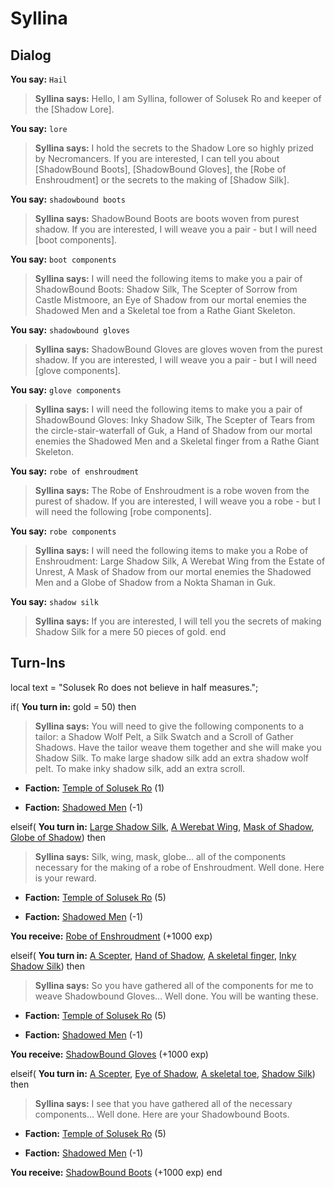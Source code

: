 # Syllina


## Dialog

**You say:** `Hail`



>**Syllina says:** Hello, I am Syllina, follower of Solusek Ro and keeper of the [Shadow Lore].

**You say:** `lore`



>**Syllina says:** I hold the secrets to the Shadow Lore so highly prized by Necromancers. If you are interested, I can tell you about [ShadowBound Boots], [ShadowBound Gloves], the [Robe of Enshroudment] or the secrets to the making of [Shadow Silk].

**You say:** `shadowbound boots`



>**Syllina says:** ShadowBound Boots are boots woven from purest shadow. If you are interested, I will weave you a pair - but I will need [boot components].

**You say:** `boot components`



>**Syllina says:** I will need the following items to make you a pair of ShadowBound Boots: Shadow Silk, The Scepter of Sorrow from Castle Mistmoore, an Eye of Shadow from our mortal enemies the Shadowed Men and a Skeletal toe from a Rathe Giant Skeleton.

**You say:** `shadowbound gloves`



>**Syllina says:** ShadowBound Gloves are gloves woven from the purest shadow. If you are interested, I will weave you a pair - but I will need [glove components].

**You say:** `glove components`



>**Syllina says:** I will need the following items to make you a pair of ShadowBound Gloves: Inky Shadow Silk, The Scepter of Tears from the circle-stair-waterfall of Guk, a Hand of Shadow from our mortal enemies the Shadowed Men and a Skeletal finger from a Rathe Giant Skeleton.

**You say:** `robe of enshroudment`



>**Syllina says:** The Robe of Enshroudment is a robe woven from the purest of shadow. If you are interested, I will weave you a robe - but I will need the following [robe components].

**You say:** `robe components`



>**Syllina says:** I will need the following items to make you a Robe of Enshroudment: Large Shadow Silk, A Werebat Wing from the Estate of Unrest, A Mask of Shadow from our mortal enemies the Shadowed Men and a Globe of Shadow from a Nokta Shaman in Guk.

**You say:** `shadow silk`



>**Syllina says:** If you are interested, I will tell you the secrets of making Shadow Silk for a mere 50 pieces of gold.
end

## Turn-Ins



local text = "Solusek Ro does not believe in half measures.";





if( **You turn in:** gold = 50) then


>**Syllina says:** You will need to give the following components to a tailor: a Shadow Wolf Pelt, a Silk Swatch and a Scroll of Gather Shadows. Have the tailor weave them together and she will make you Shadow Silk. To make large shadow silk add an extra shadow wolf pelt. To make inky shadow silk, add an extra scroll.


* __Faction:__ [Temple of Solusek Ro](/faction/415) (1)


* __Faction:__ [Shadowed Men](/faction/416) (-1)



elseif( **You turn in:** [Large Shadow Silk](/item/16484), [A Werebat Wing](/item/13239), [Mask of Shadow](/item/2309), [Globe of Shadow](/item/10535)) then


>**Syllina says:** Silk, wing, mask, globe... all of the components necessary for the making of a robe of Enshroudment. Well done. Here is your reward.


* __Faction:__ [Temple of Solusek Ro](/faction/415) (5)


* __Faction:__ [Shadowed Men](/faction/416) (-1)


 **You receive:**  [Robe of Enshroudment](/item/1355) (+1000 exp)



elseif( **You turn in:** [A Scepter](/item/14363), [Hand of Shadow](/item/13234), [A skeletal finger](/item/10534), [Inky Shadow Silk](/item/16485)) then


>**Syllina says:** So you have gathered all of the components for me to weave Shadowbound Gloves... Well done. You will be wanting these.


* __Faction:__ [Temple of Solusek Ro](/faction/415) (5)


* __Faction:__ [Shadowed Men](/faction/416) (-1)


 **You receive:**  [ShadowBound Gloves](/item/3318) (+1000 exp)



elseif( **You turn in:** [A Scepter](/item/14364), [Eye of Shadow](/item/13180), [A skeletal toe](/item/10533), [Shadow Silk](/item/16483)) then


>**Syllina says:** I see that you have gathered all of the necessary components... Well done. Here are your Shadowbound Boots.


* __Faction:__ [Temple of Solusek Ro](/faction/415) (5)


* __Faction:__ [Shadowed Men](/faction/416) (-1)


 **You receive:**  [ShadowBound Boots](/item/3317) (+1000 exp)
end
